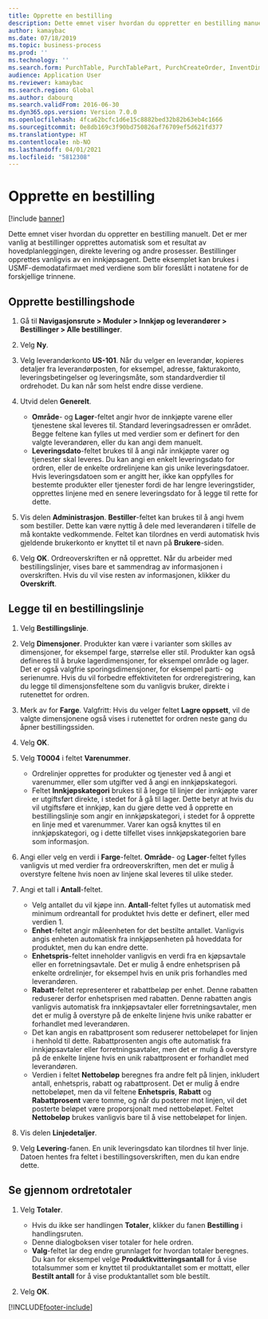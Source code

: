 ```yaml
---
title: Opprette en bestilling
description: Dette emnet viser hvordan du oppretter en bestilling manuelt.
author: kamaybac
ms.date: 07/18/2019
ms.topic: business-process
ms.prod: ''
ms.technology: ''
ms.search.form: PurchTable, PurchTablePart, PurchCreateOrder, InventDimParmFixed, InventItemIdLookupPurchase, InventProductDimensionLookup, PurchTotals
audience: Application User
ms.reviewer: kamaybac
ms.search.region: Global
ms.author: dabourq
ms.search.validFrom: 2016-06-30
ms.dyn365.ops.version: Version 7.0.0
ms.openlocfilehash: 4fca62bcfc1d6e15c8882bed32b82b63eb4c1666
ms.sourcegitcommit: 0e8db169c3f90bd750826af76709ef5d621fd377
ms.translationtype: HT
ms.contentlocale: nb-NO
ms.lasthandoff: 04/01/2021
ms.locfileid: "5812308"
---
```

# <a name="create-a-purchase-order"></a>Opprette en bestilling

[!include [banner](../../includes/banner.md)]

Dette emnet viser hvordan du oppretter en bestilling manuelt. Det er mer vanlig at bestillinger opprettes automatisk som et resultat av hovedplanleggingen, direkte levering og andre prosesser. Bestillinger opprettes vanligvis av en innkjøpsagent. Dette eksemplet kan brukes i USMF-demodatafirmaet med verdiene som blir foreslått i notatene for de forskjellige trinnene.


## <a name="create-the-purchase-order-header"></a>Opprette bestillingshode
1. Gå til **Navigasjonsrute > Moduler > Innkjøp og leverandører > Bestillinger > Alle bestillinger**.
2. Velg **Ny**.
3. Velg leverandørkonto **US-101**. Når du velger en leverandør, kopieres detaljer fra leverandørposten, for eksempel, adresse, fakturakonto, leveringsbetingelser og leveringsmåte, som standardverdier til ordrehodet. Du kan når som helst endre disse verdiene.  
4. Utvid delen **Generelt**.

    - **Område**- og **Lager**-feltet angir hvor de innkjøpte varene eller tjenestene skal leveres til. Standard leveringsadressen er området. Begge feltene kan fylles ut med verdier som er definert for den valgte leverandøren, eller du kan angi dem manuelt.  
    - **Leveringsdato**-feltet brukes til å angi når innkjøpte varer og tjenester skal leveres. Du kan angi en enkelt leveringsdato for ordren, eller de enkelte ordrelinjene kan gis unike leveringsdatoer. Hvis leveringsdatoen som er angitt her, ikke kan oppfylles for bestemte produkter eller tjenester fordi de har lengre leveringstider, opprettes linjene med en senere leveringsdato for å legge til rette for dette.  

5. Vis delen **Administrasjon**. **Bestiller**-feltet kan brukes til å angi hvem som bestiller. Dette kan være nyttig å dele med leverandøren i tilfelle de må kontakte vedkommende. Feltet kan tilordnes en verdi automatisk hvis gjeldende brukerkonto er knyttet til et navn på **Brukere**-siden.  
6. Velg **OK**. Ordreoverskriften er nå opprettet. Når du arbeider med bestillingslinjer, vises bare et sammendrag av informasjonen i overskriften. Hvis du vil vise resten av informasjonen, klikker du **Overskrift**.  

## <a name="add-a-purchase-order-line"></a>Legge til en bestillingslinje
1. Velg **Bestillingslinje**.
2. Velg **Dimensjoner**. Produkter kan være i varianter som skilles av dimensjoner, for eksempel farge, størrelse eller stil. Produkter kan også defineres til å bruke lagerdimensjoner, for eksempel område og lager. Det er også valgfrie sporingsdimensjoner, for eksempel parti- og serienumre. Hvis du vil forbedre effektiviteten for ordreregistrering, kan du legge til dimensjonsfeltene som du vanligvis bruker, direkte i rutenettet for ordren.  
3. Merk av for **Farge**. Valgfritt: Hvis du velger feltet **Lagre oppsett**, vil de valgte dimensjonene også vises i rutenettet for ordren neste gang du åpner bestillingssiden.  
4. Velg **OK**.
5. Velg **T0004** i feltet **Varenummer**.

    - Ordrelinjer opprettes for produkter og tjenester ved å angi et varenummer, eller som utgifter ved å angi en innkjøpskategori. 
    - Feltet **Innkjøpskategori** brukes til å legge til linjer der innkjøpte varer er utgiftsført direkte, i stedet for å gå til lager. Dette betyr at hvis du vil utgiftsføre et innkjøp, kan du gjøre dette ved å opprette en bestillingslinje som angir en innkjøpskategori, i stedet for å opprette en linje med et varenummer. Varer kan også knyttes til en innkjøpskategori, og i dette tilfellet vises innkjøpskategorien bare som informasjon.  

6. Angi eller velg en verdi i **Farge**-feltet. **Område**- og **Lager**-feltet fylles vanligvis ut med verdier fra ordreoverskriften, men det er mulig å overstyre feltene hvis noen av linjene skal leveres til ulike steder.  
7. Angi et tall i **Antall**-feltet.

    - Velg antallet du vil kjøpe inn. **Antall**-feltet fylles ut automatisk med minimum ordreantall for produktet hvis dette er definert, eller med verdien 1.  
    - **Enhet**-feltet angir måleenheten for det bestilte antallet. Vanligvis angis enheten automatisk fra innkjøpsenheten på hoveddata for produktet, men du kan endre dette.  
    - **Enhetspris**-feltet inneholder vanligvis en verdi fra en kjøpsavtale eller en forretningsavtale. Det er mulig å endre enhetsprisen på enkelte ordrelinjer, for eksempel hvis en unik pris forhandles med leverandøren.  
    - **Rabatt**-feltet representerer et rabattbeløp per enhet. Denne rabatten reduserer derfor enhetsprisen med rabatten. Denne rabatten angis vanligvis automatisk fra innkjøpsavtaler eller forretningsavtaler, men det er mulig å overstyre på de enkelte linjene hvis unike rabatter er forhandlet med leverandøren.  
    - Det kan angis en rabattprosent som reduserer nettobeløpet for linjen i henhold til dette. Rabattprosenten angis ofte automatisk fra innkjøpsavtaler eller forretningsavtaler, men det er mulig å overstyre på de enkelte linjene hvis en unik rabattprosent er forhandlet med leverandøren.  
    - Verdien i feltet **Nettobeløp** beregnes fra andre felt på linjen, inkludert antall, enhetspris, rabatt og rabattprosent. Det er mulig å endre nettobeløpet, men da vil feltene **Enhetspris**, **Rabatt** og **Rabattprosent** være tomme, og når du posterer mot linjen, vil det posterte beløpet være proporsjonalt med nettobeløpet. Feltet **Nettobeløp** brukes vanligvis bare til å vise nettobeløpet for linjen.  

8. Vis delen **Linjedetaljer**.
9. Velg **Levering**-fanen. En unik leveringsdato kan tilordnes til hver linje. Datoen hentes fra feltet i bestillingsoverskriften, men du kan endre dette.  

## <a name="review-order-totals"></a>Se gjennom ordretotaler
1. Velg **Totaler**.

    - Hvis du ikke ser handlingen **Totaler**, klikker du fanen **Bestilling** i handlingsruten.  
    - Denne dialogboksen viser totaler for hele ordren.  
    -  **Valg**-feltet lar deg endre grunnlaget for hvordan totaler beregnes. Du kan for eksempel velge **Produktkvitteringsantall** for å vise totalsummer som er knyttet til produktantallet som er mottatt, eller **Bestilt antall** for å vise produktantallet som ble bestilt.  

2. Velg **OK**.



[!INCLUDE[footer-include](../../../includes/footer-banner.md)]